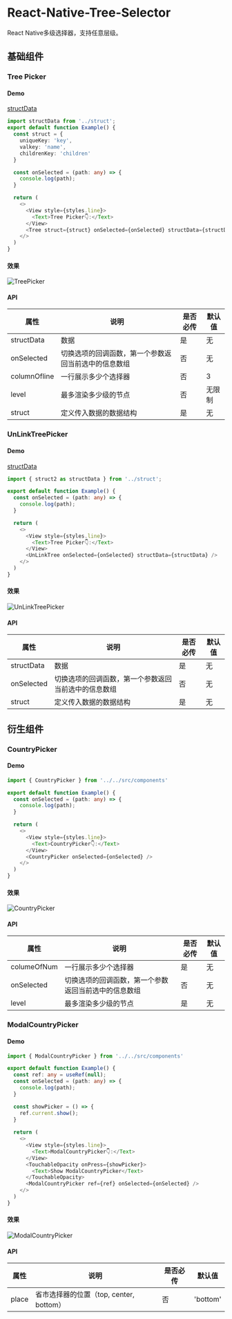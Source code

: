 # React-Native-Tree-Selector
React Native多级选择器，支持任意层级。
## 基础组件
### Tree Picker
#### Demo
[structData]()
````typescript
import structData from '../struct';
export default function Example() {
  const struct = {
    uniqueKey: 'key',
    valkey: 'name',
    childrenKey: 'children'
  }

  const onSelected = (path: any) => {
    console.log(path);
  }

  return (
    <>
      <View style={styles.line}>
        <Text>Tree Picker👇:</Text>
      </View>
      <Tree struct={struct} onSelected={onSelected} structData={structData} />
    </>
  )
}
````
#### 效果

![TreePicker](https://gitee.com/krialy/images/raw/master/source/20210406004106.gif)

#### API
| 属性 | 说明 | 是否必传 | 默认值 |
| --- | --- | --- | --- |
| structData | 数据 | 是 | 无 |
| onSelected | 切换选项的回调函数，第一个参数返回当前选中的信息数组 | 否 | 无 |
| columnOfline | 一行展示多少个选择器 | 否 | 3 |
| level | 最多渲染多少级的节点 | 否 | 无限制 |
| struct | 定义传入数据的数据结构 | 是 | 无 |

### UnLinkTreePicker
#### Demo
[structData]()
````typescript
import { struct2 as structData } from '../struct';

export default function Example() {
  const onSelected = (path: any) => {
    console.log(path);
  }

  return (
    <>
      <View style={styles.line}>
        <Text>Tree Picker👇:</Text>
      </View>
      <UnLinkTree onSelected={onSelected} structData={structData} />
    </>
  )
}
````
#### 效果

![UnLinkTreePicker](https://gitee.com/krialy/images/raw/master/source/20210406004206.gif)

#### API
| 属性 | 说明 | 是否必传 | 默认值 |
| --- | --- | --- | --- |
| structData | 数据 | 是 | 无 |
| onSelected | 切换选项的回调函数，第一个参数返回当前选中的信息数组 | 否 | 无 |
| struct | 定义传入数据的数据结构 | 是 | 无 |

## 衍生组件
### CountryPicker
#### Demo
````typescript
import { CountryPicker } from '../../src/components'

export default function Example() {
  const onSelected = (path: any) => {
    console.log(path);
  }

  return (
    <>
      <View style={styles.line}>
        <Text>CountryPicker👇:</Text>
      </View>
      <CountryPicker onSelected={onSelected} />
    </>
  )
}
````
#### 效果

![CountryPicker](https://gitee.com/krialy/images/raw/master/source/20210406003959.gif)

#### API
| 属性 | 说明 | 是否必传 | 默认值 |
| --- | --- | --- | --- |
| columeOfNum | 一行展示多少个选择器 | 是 | 无 |
| onSelected | 切换选项的回调函数，第一个参数返回当前选中的信息数组 | 否 | 无 |
| level | 最多渲染多少级的节点 | 是 | 无 |
### ModalCountryPicker
#### Demo
````typescript
import { ModalCountryPicker } from '../../src/components'

export default function Example() {
  const ref: any = useRef(null);
  const onSelected = (path: any) => {
    console.log(path);
  }

  const showPicker = () => {
    ref.current.show();
  }
  
  return (
    <>
      <View style={styles.line}>
        <Text>ModalCountryPicker👇:</Text>
      </View>
      <TouchableOpacity onPress={showPicker}>
        <Text>Show ModalCountryPicker</Text>
      </TouchableOpacity>
      <ModalCountryPicker ref={ref} onSelected={onSelected} />
    </>
  )
}
````
#### 效果

![ModalCountryPicker](https://gitee.com/krialy/images/raw/master/source/20210406003816.gif)

#### API
| 属性 | 说明 | 是否必传 | 默认值 |
| --- | --- | --- | --- |
| place | 省市选择器的位置（top, center, bottom） | 否 | 'bottom' |